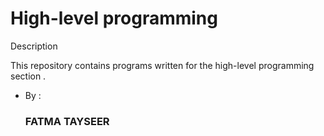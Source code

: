 <h1>High-level programming</h1>

Description

This repository contains programs written for the high-level programming section .
* By : <h3>FATMA TAYSEER</h3>
